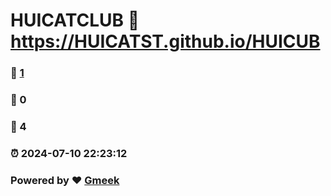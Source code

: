 # HUICATCLUB :link: https://HUICATST.github.io/HUICUB 
### :page_facing_up: [1](https://HUICATST.github.io/HUICUB/tag.html) 
### :speech_balloon: 0 
### :hibiscus: 4 
### :alarm_clock: 2024-07-10 22:23:12 
### Powered by :heart: [Gmeek](https://github.com/Meekdai/Gmeek)
